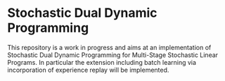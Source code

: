 # Stochastic Dual Dynamic Programming

This repository is a work in progress and aims at an implementation of Stochastic Dual Dynamic Programming for Multi-Stage Stochastic Linear Programs.
In particular the extension including batch learning via incorporation of experience replay will be implemented.
